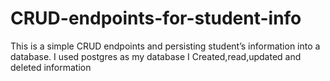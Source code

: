 # CRUD-endpoints-for-student-info
This is a simple CRUD endpoints and persisting student’s information into a database.
I used postgres as my database
I Created,read,updated and deleted information

